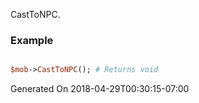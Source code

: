 CastToNPC.
### Example

```perl

$mob->CastToNPC(); # Returns void
```


Generated On 2018-04-29T00:30:15-07:00